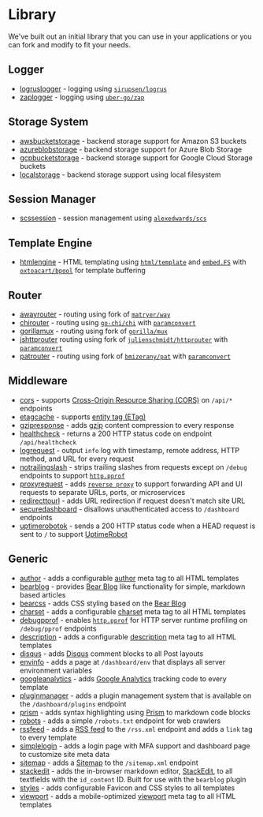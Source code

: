# Library

We've built out an initial library that you can use in your applications or you can fork and modify to fit your needs.

## Logger

- [logruslogger](https://github.com/ambientkit/plugin/tree/main/logger/logruslogger) - logging using [`sirupsen/logrus`](https://github.com/sirupsen/logrus)
- [zaplogger](https://github.com/ambientkit/plugin/tree/main/logger/zaplogger) - logging using [`uber-go/zap`](https://github.com/uber-go/zap)

## Storage System

- [awsbucketstorage](https://github.com/ambientkit/plugin/tree/main/storage/awsbucketstorage) - backend storage support for Amazon S3 buckets
- [azureblobstorage](https://github.com/ambientkit/plugin/tree/main/storage/azureblobstorage) - backend storage support for Azure Blob Storage
- [gcpbucketstorage](https://github.com/ambientkit/plugin/tree/main/storage/gcpbucketstorage) - backend storage support for Google Cloud Storage buckets
- [localstorage](https://github.com/ambientkit/plugin/tree/main/storage/localstorage) - backend storage support using local filesystem

## Session Manager

- [scssession](https://github.com/ambientkit/plugin/tree/main/sessionmanager/scssession) - session management using [`alexedwards/scs`](https://github.com/alexedwards/scs)

## Template Engine

- [htmlengine](https://github.com/ambientkit/plugin/tree/main/templateengine/htmlengine) - HTML templating using [`html/template`](https://pkg.go.dev/html/template) and [`embed.FS`](https://pkg.go.dev/embed) with [`oxtoacart/bpool`](https://github.com/oxtoacart/bpool) for template buffering

## Router

- [awayrouter](https://github.com/ambientkit/plugin/tree/main/router/awayrouter) - routing using fork of [`matryer/way`](https://github.com/ambientkit/away)
- [chirouter](https://github.com/ambientkit/plugin/tree/main/router/chirouter) - routing using [`go-chi/chi`](https://github.com/go-chi/chi) with [`paramconvert`](https://github.com/ambientkit/plugin/tree/main/pkg/paramconvert)
- [gorillamux](https://github.com/ambientkit/plugin/tree/main/router/gorillamux) - routing using fork of [`gorilla/mux`](https://github.com/ambientkit/mux)
- [jshttprouter](https://github.com/ambientkit/plugin/tree/main/router/jshttprouter) routing using fork of [`julienschmidt/httprouter`](https://github.com/ambientkit/httprouter) with [`paramconvert`](https://github.com/ambientkit/plugin/tree/main/pkg/paramconvert)
- [patrouter](https://github.com/ambientkit/plugin/tree/main/router/patrouter) - routing using fork of [`bmizerany/pat`](https://github.com/ambientkit/pat) with [`paramconvert`](https://github.com/ambientkit/plugin/tree/main/pkg/paramconvert)

## Middleware

- [cors](https://github.com/ambientkit/plugin/tree/main/middleware/cors) - supports [Cross-Origin Resource Sharing (CORS)](https://developer.mozilla.org/en-US/docs/Web/HTTP/CORS) on `/api/*` endpoints
- [etagcache](https://github.com/ambientkit/plugin/tree/main/middleware/etagcache) - supports [entity tag (ETag)](https://developer.mozilla.org/en-US/docs/Web/HTTP/Headers/ETag)
- [gzipresponse](https://github.com/ambientkit/plugin/tree/main/middleware/gzipresponse) - adds [gzip](https://developer.mozilla.org/en-US/docs/Web/HTTP/Headers/Content-Encoding) content compression to every response
- [healthcheck](https://github.com/ambientkit/plugin/tree/main/middleware/healthcheck) - returns a 200 HTTP status code on endpoint `/api/healthcheck`
- [logrequest](https://github.com/ambientkit/plugin/tree/main/middleware/logrequest) - output `info` log with timestamp, remote address, HTTP method, and URL for every request
- [notrailingslash](https://github.com/ambientkit/plugin/tree/main/middleware/notrailingslash) - strips trailing slashes from requests except on `/debug` endpoints to support [`http.pprof`](https://pkg.go.dev/net/http/pprof)
- [proxyrequest](https://github.com/ambientkit/plugin/tree/main/middleware/proxyrequest) - adds [`reverse proxy`](https://pkg.go.dev/net/http/httputil#NewSingleHostReverseProxy) to support forwarding API and UI requests to separate URLs, ports, or microservices
- [redirecttourl](https://github.com/ambientkit/plugin/tree/main/middleware/redirecttourl) - adds URL redirection if request doesn't match site URL
- [securedashboard](https://github.com/ambientkit/plugin/tree/main/middleware/securedashboard) - disallows unauthenticated access to `/dashboard` endpoints
- [uptimerobotok](https://github.com/ambientkit/plugin/tree/main/middleware/uptimerobotok) - sends a 200 HTTP status code when a HEAD request is sent to `/` to support [UptimeRobot](https://uptimerobot.com/)

## Generic

- [author](https://github.com/ambientkit/plugin/tree/main/generic/author) - adds a configurable [author](https://developer.mozilla.org/en-US/docs/Learn/HTML/Introduction_to_HTML/The_head_metadata_in_HTML#adding_an_author_and_description) meta tag to all HTML templates
- [bearblog](https://github.com/ambientkit/plugin/tree/main/generic/bearblog) - provides [Bear Blog](https://bearblog.dev/) like functionality for simple, markdown based articles
- [bearcss](https://github.com/ambientkit/plugin/tree/main/generic/bearcss) - adds CSS styling based on the [Bear Blog](https://bearblog.dev/)
- [charset](https://github.com/ambientkit/plugin/tree/main/generic/charset) - adds a configurable [charset](https://developer.mozilla.org/en-US/docs/Web/HTML/Element/meta) meta tag to all HTML templates
- [debugpprof](https://github.com/ambientkit/plugin/tree/main/generic/debugpprof) - enables [`http.pprof`](https://pkg.go.dev/net/http/pprof) for HTTP server runtime profiling on `/debug/pprof` endpoints
- [description](https://github.com/ambientkit/plugin/tree/main/generic/description) - adds a configurable [description](https://developer.mozilla.org/en-US/docs/Learn/HTML/Introduction_to_HTML/The_head_metadata_in_HTML#adding_an_author_and_description) meta tag to all HTML templates
- [disqus](https://github.com/ambientkit/plugin/tree/main/generic/disqus) - adds [Disqus](https://disqus.com/) comment blocks to all Post layouts
- [envinfo](https://github.com/ambientkit/plugin/tree/main/generic/envinfo) - adds a page at `/dashboard/env` that displays all server environment variables
- [googleanalytics](https://github.com/ambientkit/plugin/tree/main/generic/googleanalytics) - adds [Google Analytics](https://analytics.google.com/) tracking code to every template
- [pluginmanager](https://github.com/ambientkit/plugin/tree/main/generic/pluginmanager) - adds a plugin management system that is available on the `/dashboard/plugins` endpoint
- [prism](https://github.com/ambientkit/plugin/tree/main/generic/prism) - adds syntax highlighting using [Prism](https://prismjs.com/) to markdown code blocks
- [robots](https://github.com/ambientkit/plugin/tree/main/generic/robots) - adds a simple `/robots.txt` endpoint for web crawlers
- [rssfeed](https://github.com/ambientkit/plugin/tree/main/generic/rssfeed) - adds a [RSS feed](https://rss.com/blog/how-do-rss-feeds-work/) to the `/rss.xml` endpoint and adds a `link` tag to every template
- [simplelogin](https://github.com/ambientkit/plugin/tree/main/generic/simplelogin) - adds a login page with MFA support and dashboard page to customize site meta data
- [sitemap](https://github.com/ambientkit/plugin/tree/main/generic/sitemap) - adds a [Sitemap](https://www.sitemaps.org/protocol.html) to the `/sitemap.xml` endpoint
- [stackedit](https://github.com/ambientkit/plugin/tree/main/generic/stackedit) - adds the in-browser markdown editor, [StackEdit](https://stackedit.io/), to all textfields with the `id_content` ID. Built for use with the `bearblog` plugin
- [styles](https://github.com/ambientkit/plugin/tree/main/generic/styles) - adds configurable Favicon and CSS styles to all templates
- [viewport](https://github.com/ambientkit/plugin/tree/main/generic/viewport) - adds a mobile-optimized [viewport](https://developer.mozilla.org/en-US/docs/Web/HTML/Viewport_meta_tag) meta tag to all HTML templates